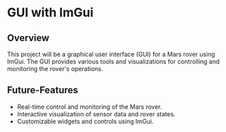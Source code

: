 # GUI with ImGui

## Overview

This project will be a graphical user interface (GUI) for a Mars rover using ImGui. The GUI provides various tools and visualizations for controlling and monitoring the rover's operations.

## Future-Features

- Real-time control and monitoring of the Mars rover.
- Interactive visualization of sensor data and rover states.
- Customizable widgets and controls using ImGui.
